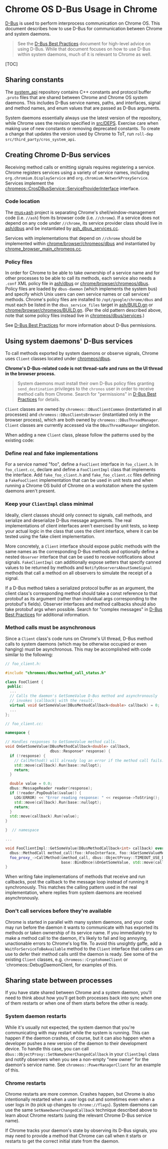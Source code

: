 # Chrome OS D-Bus Usage in Chrome

[D-Bus] is used to perform interprocess communication on Chrome OS. This
document describes how to use D-Bus for communication between Chrome and system
daemons.

> See the [D-Bus Best Practices] document for high-level advice on using D-Bus.
> While that document focuses on how to use D-Bus within system daemons, much of
> it is relevant to Chrome as well.

[TOC]

## Sharing constants

The [system_api] repository contains C++ constants and protocol buffer `.proto`
files that are shared between Chrome and Chrome OS system daemons. This includes
D-Bus service names, paths, and interfaces, signal and method names, and enum
values that are passed as D-Bus arguments.

System daemons essentially always use the latest version of the repository,
while Chrome uses the revision specified in [src/DEPS]. Exercise care when
making use of new constants or removing deprecated constants. To create a change
that updates the version used by Chrome to ToT, run `roll-dep
src/third_party/cros_system_api`.

## Creating Chrome D-Bus services

Receiving method calls or emitting signals requires registering a service.
Chrome registers services using a variety of service names, including
`org.chromium.DisplayService` and `org.chromium.NetworkProxyService`. Services
implement the [chromeos::CrosDBusService::ServiceProviderInterface] interface.

### Code location

The [mus+ash] project is separating Chrome's shell/window-management code (i.e.
`//ash`) from its browser code (i.e. `//chrome`). If a service does not depend
on any code under `//chrome`, its service provider class should live in
[ash/dbus] and be instantiated by [ash_dbus_services.cc].

Services with implementations that depend on `//chrome` should be implemented
within [chrome/browser/chromeos/dbus] and instantiated by
[chrome_browser_main_chromeos.cc].

### Policy files

In order for Chrome to be able to take ownership of a service name and for other
processes to be able to call its methods, each service also needs a `.conf` XML
policy file in [ash/dbus] or [chrome/browser/chromeos/dbus]. Policy files are
loaded by `dbus-daemon` (which implements the system bus) and specify which Unix
users can own service names or call services' methods. Chrome's policy files are
installed to `/opt/google/chrome/dbus` and must each be listed in the
`dbus_service_files` target in [ash/BUILD.gn] or
[chrome/browser/chromeos/BUILD.gn]. (Per the old pattern described above, note
that some policy files instead live in [chromeos/dbus/services].)

See [D-Bus Best Practices] for more information about D-Bus permissions.

## Using system daemons' D-Bus services

To call methods exported by system daemons or observe signals, Chrome uses
`Client` classes located under [chromeos/dbus].

**Chrome's D-Bus-related code is not thread-safe and runs on the UI thread in
the browser process.**

> System daemons must install their own D-Bus policy files granting
> `send_destination` privileges to the `chronos` user in order to receive method
> calls from Chrome. Search for "permissions" in [D-Bus Best Practices] for
> details.

`Client` classes are owned by `chromeos::DBusClientCommon` (instantiated in all
processes) and `chromeos::DBusClientsBrowser` (instantiated only in the browser
process), which are both owned by `chromeos::DBusThreadManager`. `Client`
classes are currently accessed via the `DBusThreadManager` singleton.

When adding a new `Client` class, please follow the patterns used by the
existing code:

### Define real and fake implementations

For a service named "foo", define a `FooClient` interface in `foo_client.h`. In
`foo_client.cc`, declare and define a `FooClientImpl` class that implements the
interface. Add `fake_foo_client.h` and `fake_foo_client.cc` files defining a
`FakeFooClient` implementation that can be used in unit tests and when running a
Chrome OS build of Chrome on a workstation where the system daemons aren't
present.

### Keep your `ClientImpl` class minimal

Ideally, client classes should only connect to signals, call methods, and
serialize and deserialize D-Bus message arguments. The real implementations of
client interfaces aren't exercised by unit tests, so keep your actual logic in
the class that uses the client interface, where it can be tested using the fake
client implementation.

More concretely, a `Client` interface should expose public methods with the same
names as the corresponding D-Bus methods and optionally define a nested
`Observer` interface that can be used to receive notifications about signals.
`FakeClientImpl` can additionally expose setters that specify canned values to
be returned by methods and `NotifyObserversAboutSomeSignal` methods that call a
method on all observers to simulate the receipt of a signal.

If a D-Bus method takes a serialized protocol buffer as an argument, the client
class's corresponding method should take a const reference to that protobuf as
its argument (rather than individual args corresponding to the protobuf's
fields). Observer interfaces and method callbacks should also take protobuf args
when possible. Search for "complex messages" in [D-Bus Best Practices] for
additional information.

### Method calls must be asynchronous

Since a `Client` class's code runs on Chrome's UI thread, D-Bus method calls to
system daemons (which may be otherwise occupied or even hanging) must be
asynchronous. This may be accomplished with code similar to the following:

```c++
// foo_client.h:

#include "chromeos/dbus/method_call_status.h"

class FooClient {
 public:
  ...
  // Calls the daemon's GetSomeValue D-Bus method and asynchronously
  // invokes |callback| with the result.
  virtual void GetSomeValue(DBusMethodCallback<double> callback) = 0;
  ...
};

// foo_client.cc:

namespace {

// Handles responses to GetSomeValue method calls.
void OnGetSomeValue(DBusMethodCallback<double> callback,
                    dbus::Response* response) {
  if (!response) {
    // CallMethod() will already log an error if the method call fails.
    std::move(callback).Run(base::nullopt);
    return;
  }

  double value = 0.0;
  dbus::MessageReader reader(response);
  if (!reader.PopDouble(&value)) {
    LOG(ERROR) << "Error reading response: " << response->ToString();
    std::move(callback).Run(base::nullopt);
    return;
  }
  std::move(callback).Run(value);
}

}  // namespace

...

void FooClientImpl::GetSomeValue(DBusMethodCallback<int> callback) override {
  dbus::MethodCall method_call(foo::kFooInterface, foo::kGetSomeValueMethod);
  foo_proxy_->CallMethod(&method_call, dbus::ObjectProxy::TIMEOUT_USE_DEFAULT,
                         base::BindOnce(&OnGetSomeValue, std::move(callback)));
}
```

When writing fake implementations of methods that receive and run callbacks,
post the callback to the message loop instead of running it synchronously. This
matches the calling pattern used in the real implementation, where replies from
system daemons are received asynchronously.

### Don't call services before they're available

Chrome is started in parallel with many system daemons, and your code may run
before the daemon it wants to communicate with has exported its methods or taken
ownership of its service name. If you immediately try to make a method call to
the daemon, it's likely to fail and log annoying, unactionable errors to
Chrome's log file. To avoid this unsightly gaffe, add a
`WaitForServiceToBeAvailable` method to the `Client` interface that callers can
use to defer their method calls until the daemon is ready. See some of the
existing `Client` classes, e.g. `chromeos::CryptohomeClient` or
`chromeos::DebugDaemonClient, for examples of this.

## Sharing state between processes

If you have state shared between Chrome and a system daemon, you'll need to
think about how you'll get both processes back into sync when one of them
restarts or when one of them starts before the other is ready.

### System daemon restarts

While it's usually not expected, the system daemon that you're communicating
with may restart while the system is running. This can happen if the daemon
crashes, of course, but it can also happen when a developer pushes a new version
of the daemon to their development device. To handle this case, you can call
`dbus::ObjectProxy::SetNameOwnerChangedCallback` in your `ClientImpl` class and
notify observers when you see a non-empty "new owner" for the daemon's service
name. See `chromeos::PowerManagerClient` for an example of this.

### Chrome restarts

Chrome restarts are more common. Crashes happen, but Chrome is also
intentionally restarted when a user logs out and sometimes even when a user logs
in (to pick up changes to `chrome://flags`). System daemons can use the same
`SetNameOwnerChangedCallback` technique described above to learn about Chrome
restarts (using the relevant Chrome D-Bus service name).

If Chrome tracks your daemon's state by observing its D-Bus signals, you may
need to provide a method that Chrome can call when it starts or restarts to get
the correct initial state from the daemon.

[D-Bus]: https://www.freedesktop.org/wiki/Software/dbus/
[D-Bus Best Practices]: dbus_best_practices.md
[system_api]: https://chromium.googlesource.com/chromiumos/platform/system_api/+/master
[src/DEPS]: https://chromium.googlesource.com/chromium/src/+/master/DEPS
[mus+ash]: https://www.chromium.org/developers/mus-ash
[chromeos::CrosDBusService::ServiceProviderInterface]: https://chromium.googlesource.com/chromium/src/+/master/chromeos/dbus/services/cros_dbus_service.h
[ash/dbus]: https://chromium.googlesource.com/chromium/src/+/master/ash/dbus/
[ash_dbus_services.cc]: https://chromium.googlesource.com/chromium/src/+/master/ash/dbus/ash_dbus_services.cc
[chrome/browser/chromeos/dbus]: https://chromium.googlesource.com/chromium/src/+/master/chrome/browser/chromeos/dbus/
[chrome_browser_main_chromeos.cc]: https://chromium.googlesource.com/chromium/src/+/master/chrome/browser/chromeos/chrome_browser_main_chromeos.cc
[chromeos/dbus/services]: https://chromium.googlesource.com/chromium/src/+/master/chromeos/dbus/services/
[ash/BUILD.gn]: https://chromium.googlesource.com/chromium/src/+/master/ash/BUILD.gn
[chrome/browser/chromeos/BUILD.gn]: https://chromium.googlesource.com/chromium/src/+/master/chrome/browser/chromeos/BUILD.gn
[chromeos/dbus]: https://chromium.googlesource.com/chromium/src/+/master/chromeos/dbus

